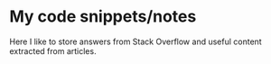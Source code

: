 # My code snippets/notes

Here I like to store answers from Stack Overflow and useful content extracted from articles.
